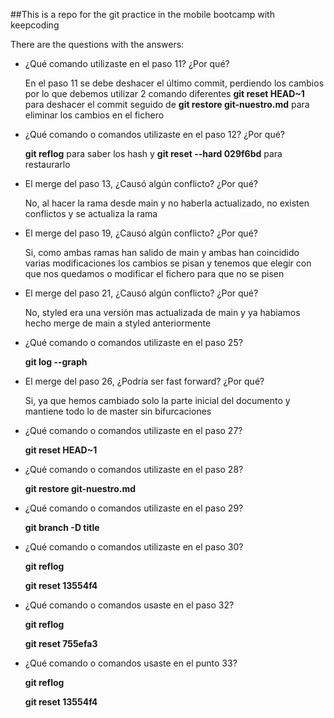 ##This is a repo for the git practice in the mobile bootcamp with keepcoding

There are the questions with the answers:

- ¿Qué comando utilizaste en el paso 11? ¿Por qué?
	
	En el paso 11 se debe deshacer el último commit, perdiendo los cambios por lo que debemos utilizar 2 comando diferentes
	**git reset HEAD~1**  para deshacer el commit seguido de **git restore git-nuestro.md** para eliminar los cambios en el 
	fichero

- ¿Qué comando o comandos utilizaste en el paso 12? ¿Por qué?
		
	**git reflog** para saber los hash y **git reset --hard 029f6bd** para restaurarlo

- El merge del paso 13, ¿Causó algún conflicto? ¿Por qué?

	No, al hacer la rama desde main y no haberla actualizado, no existen conflictos y se actualiza la rama

- El merge del paso 19, ¿Causó algún conflicto? ¿Por qué?

	Si, como ambas ramas han salido de main y ambas han coincidido varias modificaciones los cambios se pisan y tenemos que elegir
 	con que nos quedamos o modificar el fichero para que no se pisen

- El merge del paso 21, ¿Causó algún conflicto? ¿Por qué?

	No, styled era una versión mas actualizada de main y ya habiamos hecho merge de main a styled anteriormente

- ¿Qué comando o comandos utilizaste en el paso 25?

	**git log --graph**

- El merge del paso 26, ¿Podría ser fast forward? ¿Por qué?

	Si, ya que hemos cambiado solo la parte inicial del documento y mantiene todo lo de 
	master sin bifurcaciones

- ¿Qué comando o comandos utilizaste en el paso 27?

	**git reset HEAD~1**

- ¿Qué comando o comandos utilizaste en el paso 28?

	**git restore git-nuestro.md**

- ¿Qué comando o comandos utilizaste en el paso 29?

	**git branch -D title**

- ¿Qué comando o comandos utilizaste en el paso 30?

	**git reflog**
  
	**git reset 13554f4**

- ¿Qué comando o comandos usaste en el paso 32?

	**git reflog**
  
	**git reset 755efa3**

- ¿Qué comando o comandos usaste en el punto 33?

	**git reflog**
  
	**git reset 13554f4**
